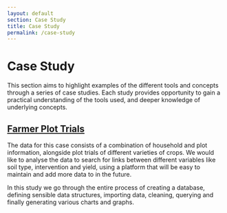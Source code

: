 ```yaml
---
layout: default
section: Case Study
title: Case Study
permalink: /case-study
---
```


# Case Study

This section aims to highlight examples of the different tools and concepts through a series of case studies. Each study provides opportunity to gain a practical understanding of the tools used, and deeper knowledge of underlying concepts.

## <a href="{{ '/case-study/farmer-plot-trials' | relative_url }}">Farmer Plot Trials</a>

The data for this case consists of a combination of household and plot information, alongside plot trials of different varieties of crops. We would like to analyse the data to search for links between different variables like soil type, intervention and yield, using a platform that will be easy to maintain and add more data to in the future.

In this study we go through the entire process of creating a database, defining sensible data structures, importing data, cleaning, querying and finally generating various charts and graphs.
